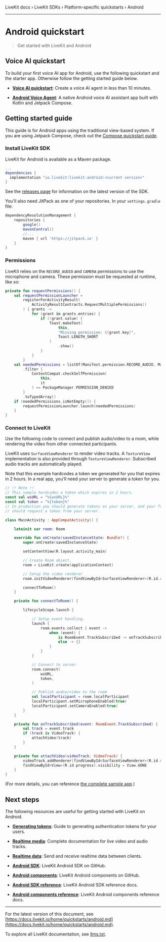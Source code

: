 LiveKit docs › LiveKit SDKs › Platform-specific quickstarts › Android

---

# Android quickstart

> Get started with LiveKit and Android

## Voice AI quickstart

To build your first voice AI app for Android, use the following quickstart and the starter app. Otherwise follow the getting started guide below.

- **[Voice AI quickstart](https://docs.livekit.io/agents/start/voice-ai.md)**: Create a voice AI agent in less than 10 minutes.

- **[Android Voice Agent](https://github.com/livekit-examples/agent-starter-android)**: A native Android voice AI assistant app built with Kotlin and Jetpack Compose.

## Getting started guide

This guide is for Android apps using the traditional view-based system. If you are using Jetpack Compose, check out the [Compose quickstart guide](https://docs.livekit.io/home/quickstarts/android-compose.md).

### Install LiveKit SDK

LiveKit for Android is available as a Maven package.

```groovy
...
dependencies {
  implementation "io.livekit:livekit-android:<current version>"
}

```

See the [releases page](https://github.com/livekit/client-sdk-android/releases) for information on the latest version of the SDK.

You'll also need JitPack as one of your repositories. In your `settings.gradle` file:

```groovy
dependencyResolutionManagement {
    repositories {
        google()
        mavenCentral()
        //...
        maven { url 'https://jitpack.io' }
    }
}

```

### Permissions

LiveKit relies on the `RECORD_AUDIO` and `CAMERA` permissions to use the microphone and camera. These permission must be requested at runtime, like so:

```kt
private fun requestPermissions() {
    val requestPermissionLauncher =
        registerForActivityResult(
            ActivityResultContracts.RequestMultiplePermissions()
        ) { grants ->
            for (grant in grants.entries) {
                if (!grant.value) {
                    Toast.makeText(
                        this,
                        "Missing permission: ${grant.key}",
                        Toast.LENGTH_SHORT
                    )
                        .show()
                }
            }
        }
    val neededPermissions = listOf(Manifest.permission.RECORD_AUDIO, Manifest.permission.CAMERA)
        .filter {
            ContextCompat.checkSelfPermission(
                this,
                it
            ) == PackageManager.PERMISSION_DENIED
        }
        .toTypedArray()
    if (neededPermissions.isNotEmpty()) {
        requestPermissionLauncher.launch(neededPermissions)
    }
}

```

### Connect to LiveKit

Use the following code to connect and publish audio/video to a room, while rendering the video from other connected participants.

LiveKit uses `SurfaceViewRenderer` to render video tracks. A `TextureView` implementation is also provided through `TextureViewRenderer`. Subscribed audio tracks are automatically played.

Note that this example hardcodes a token we generated for you that expires in 2 hours. In a real app, you’ll need your server to generate a token for you.

```kt
// !! Note !!
// This sample hardcodes a token which expires in 2 hours.
const val wsURL = "%{wsURL}%"
const val token = "%{token}%"
// In production you should generate tokens on your server, and your frontend
// should request a token from your server.

class MainActivity : AppCompatActivity() {

    lateinit var room: Room

    override fun onCreate(savedInstanceState: Bundle?) {
        super.onCreate(savedInstanceState)

        setContentView(R.layout.activity_main)

        // Create Room object.
        room = LiveKit.create(applicationContext)

        // Setup the video renderer
        room.initVideoRenderer(findViewById<SurfaceViewRenderer>(R.id.renderer))

        connectToRoom()
    }

    private fun connectToRoom() {

        lifecycleScope.launch {

            // Setup event handling.
            launch {
                room.events.collect { event ->
                    when (event) {
                        is RoomEvent.TrackSubscribed -> onTrackSubscribed(event)
                        else -> {}
                    }
                }
            }

            // Connect to server.
            room.connect(
                wsURL,
                token,
            )

            // Publish audio/video to the room
            val localParticipant = room.localParticipant
            localParticipant.setMicrophoneEnabled(true)
            localParticipant.setCameraEnabled(true)
        }
    }

    private fun onTrackSubscribed(event: RoomEvent.TrackSubscribed) {
        val track = event.track
        if (track is VideoTrack) {
            attachVideo(track)
        }
    }

    private fun attachVideo(videoTrack: VideoTrack) {
        videoTrack.addRenderer(findViewById<SurfaceViewRenderer>(R.id.renderer))
        findViewById<View>(R.id.progress).visibility = View.GONE
    }
}

```

(For more details, you can reference [the complete sample app](https://github.com/livekit/client-sdk-android/blob/d8c3b2c8ad8c129f061e953eae09fc543cc715bb/sample-app-basic/src/main/java/io/livekit/android/sample/basic/MainActivity.kt#L21).)

## Next steps

The following resources are useful for getting started with LiveKit on Android.

- **[Generating tokens](https://docs.livekit.io/home/server/generating-tokens.md)**: Guide to generating authentication tokens for your users.

- **[Realtime media](https://docs.livekit.io/home/client/tracks.md)**: Complete documentation for live video and audio tracks.

- **[Realtime data](https://docs.livekit.io/home/client/data.md)**: Send and receive realtime data between clients.

- **[Android SDK](https://github.com/livekit/client-sdk-android)**: LiveKit Android SDK on GitHub.

- **[Android components](https://github.com/livekit/components-android)**: LiveKit Android components on GitHub.

- **[Android SDK reference](https://docs.livekit.io/reference/client-sdk-android/index.html.md)**: LiveKit Android SDK reference docs.

- **[Android components reference](https://docs.livekit.io/reference/components/android.md)**: LiveKit Android components reference docs.

---


For the latest version of this document, see [https://docs.livekit.io/home/quickstarts/android.md](https://docs.livekit.io/home/quickstarts/android.md).

To explore all LiveKit documentation, see [llms.txt](https://docs.livekit.io/llms.txt).